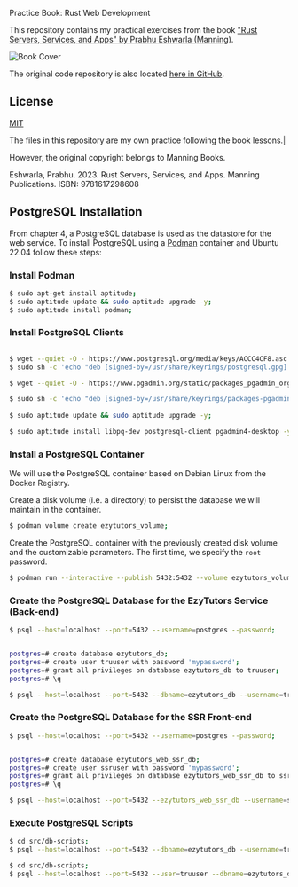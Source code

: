  Practice Book: Rust Web Development


This repository contains my practical exercises from the book ["Rust Servers, Services, and Apps" by Prabhu Eshwarla (Manning)](https://www.manning.com/books/rust-servers-services-and-apps).


![Book Cover](https://images.manning.com/360/480/resize/book/9/03ac487-c409-4b45-ac49-8affc8b524fe/Eshwarla-RSSA-MEAPHI.png)

The original code repository is also located [here in GitHub](https://github.com/peshwar9/rust-servers-services-apps).

## License

[MIT](https://choosealicense.com/licenses/mit/)


The files in this repository are my own practice following the book lessons.|

However, the original copyright belongs to Manning Books.

Eshwarla, Prabhu. 2023. Rust Servers, Services, and Apps. Manning Publications. ISBN: 9781617298608

## PostgreSQL Installation

From chapter 4, a PostgreSQL database is used as the datastore for the web service. To install PostgreSQL using a [Podman](https://podman.io/) container and Ubuntu 22.04 follow these steps:

### Install Podman

```bash
$ sudo apt-get install aptitude;
$ sudo aptitude update && sudo aptitude upgrade -y;
$ sudo aptitude install podman;
```

### Install PostgreSQL Clients

```bash

$ wget --quiet -O - https://www.postgresql.org/media/keys/ACCC4CF8.asc | sudo gpg --dearmor -o /usr/share/keyrings/postgresql.gpg;
$ sudo sh -c 'echo "deb [signed-by=/usr/share/keyrings/postgresql.gpg] http://apt.postgresql.org/pub/repos/apt $(lsb_release -cs)-pgdg main" > /etc/apt/sources.list.d/postgresql.list';

$ wget --quiet -O - https://www.pgadmin.org/static/packages_pgadmin_org.pub | sudo gpg --dearmor -o /usr/share/keyrings/packages-pgadmin-org.gpg;

$ sudo sh -c 'echo "deb [signed-by=/usr/share/keyrings/packages-pgadmin-org.gpg] https://ftp.postgresql.org/pub/pgadmin/pgadmin4/apt/$(lsb_release -cs) pgadmin4 main" > /etc/apt/sources.list.d/pgadmin4.list';
 
$ sudo aptitude update && sudo aptitude upgrade -y;

$ sudo aptitude install libpq-dev postgresql-client pgadmin4-desktop -y;
```

### Install a PostgreSQL Container

We will use the PostgreSQL container based on Debian Linux from the Docker Registry.

Create a disk volume (i.e. a directory) to persist the database we will maintain in the container.

```bash
$ podman volume create ezytutors_volume;
```

Create the PostgreSQL container with the previously created disk volume and the customizable parameters. The first time, we specify the `root` password.

```bash
$ podman run --interactive --publish 5432:5432 --volume ezytutors_volume:/var/lib/postgresql/data --memory 500m --env POSTGRES_PASSWORD=myP4ssw0rd --name ezytutors docker.io/library/postgres:14.6-bullseye;
```

### Create the PostgreSQL Database for the EzyTutors Service (Back-end)

```bash
$ psql --host=localhost --port=5432 --username=postgres --password;


postgres=# create database ezytutors_db;
postgres=# create user truuser with password 'mypassword';
postgres=# grant all privileges on database ezytutors_db to truuser;
postgres=# \q

```

```bash
$ psql --host=localhost --port=5432 --dbname=ezytutors_db --username=truuser --password;
```

### Create the PostgreSQL Database for the SSR Front-end

```bash
$ psql --host=localhost --port=5432 --username=postgres --password;


postgres=# create database ezytutors_web_ssr_db;
postgres=# create user ssruser with password 'mypassword';
postgres=# grant all privileges on database ezytutors_web_ssr_db to ssruser;
postgres=# \q

```

```bash
$ psql --host=localhost --port=5432 --ezytutors_web_ssr_db --username=ssruser --password;
```

### Execute PostgreSQL Scripts

```bash
$ cd src/db-scripts;
$ psql --host=localhost --port=5432 --dbname=ezytutors_db --username=truuser --password --file=src/database.sql;
``` 

```bash
$ cd src/db-scripts;
$ psql --host=localhost --port=5432 --user=truuser --dbname=ezytutors_db --file=db-create.sql
```







